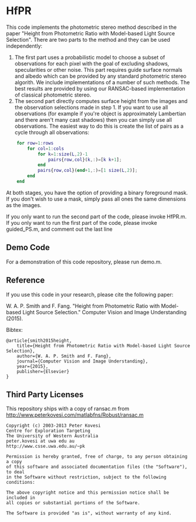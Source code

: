 # HfPR

This code implements the photometric stereo method described in the paper "Height from Photometric Ratio with Model-based Light Source Selection". There are two parts to the method and they can be used independently:

1. The first part uses a probabilistic model to choose a subset of observations for each pixel with the goal of excluding shadows, specularities or other noise. This part requires guide surface normals and albedo which can be provided by any standard photometric stereo algorith. We include implementations of a number of such methods. The best results are provided by using our RANSAC-based implementation of classical photometric stereo.
2. The second part directly computes surface height from the images and the observation selections made in step 1. If you want to use all observations (for example if you're object is approximately Lambertian and there aren't many cast shadows) then you can simply use all observations. The easiest way to do this is create the list of pairs as a cycle through all observations:
```matlab
    for row=1:rows
        for col=1:cols
            for k=1:size(L,2)-1
                pairs{row,col}(k,:)=[k k+1];
            end
            pairs{row,col}(end+1,:)=[1 size(L,2)];
        end
    end
```

At both stages, you have the option of providing a binary foreground mask. If you don't wish to use a mask, simply pass all ones the same dimensions as the images.

If you only want to run the second part of the code, please invoke HfPR.m. If you only want to run the first part of the code, please invoke guided_PS.m, and comment out the last line

Demo Code
---------
For a demonstration of this code repository, please run demo.m. 

Reference
---------

If you use this code in your research, please cite the following paper:

W. A. P. Smith and F. Fang. "Height from Photometric Ratio with Model-based Light Source Selection." Computer Vision and Image Understanding (2015).

Bibtex:

    @article{smith2015height,
        title={Height from Photometric Ratio with Model-based Light Source Selection},
        author={W. A. P. Smith and F. Fang},
        journal={Computer Vision and Image Understanding},
        year={2015},
        publisher={Elsevier}
    }


Third Party Licenses
--------------------
This repository ships with a copy of ransac.m from http://www.peterkovesi.com/matlabfns/Robust/ransac.m

    Copyright (c) 2003-2013 Peter Kovesi
    Centre for Exploration Targeting
    The University of Western Australia
    peter.kovesi at uwa edu au
    http://www.csse.uwa.edu.au/~pk

    Permission is hereby granted, free of charge, to any person obtaining a copy
    of this software and associated documentation files (the "Software"), to deal
    in the Software without restriction, subject to the following conditions:

    The above copyright notice and this permission notice shall be included in
    all copies or substantial portions of the Software.

    The Software is provided "as is", without warranty of any kind.
